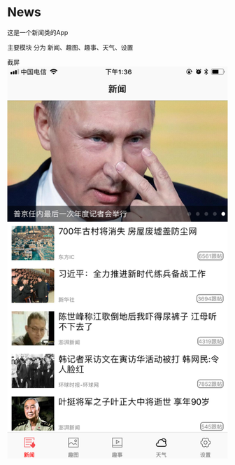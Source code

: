 # News
这是一个新闻类的App 

主要模块
分为 新闻、趣图、趣事、天气、设置

截屏
![image](https://github.com/zkeBoy/News/raw/Master/ScreenShot/1.jpeg)

